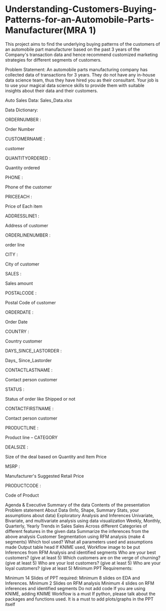 # Understanding-Customers-Buying-Patterns-for-an-Automobile-Parts-Manufacturer(MRA 1)
This project aims to find the underlying buying patterns of the customers of an automobile part manufacturer based on the past 3 years of the Company's transaction data and hence recommend customized marketing strategies for different segments of customers.

Problem Statement:
An automobile parts manufacturing company has collected data of transactions for 3 years. They do not have any in-house data science team, thus they have hired you as their consultant. Your job is to use your magical data science skills to provide them with suitable insights about their data and their customers.

Auto Sales Data: Sales_Data.xlsx

Data Dictionary:

ORDERNUMBER :

Order Number

CUSTOMERNAME :

customer

QUANTITYORDERED :

Quantity ordered

PHONE :

Phone of the customer

PRICEEACH :

Price of Each item

ADDRESSLINE1 :

Address of customer

ORDERLINENUMBER :

order line

CITY :

City of customer

SALES :

Sales amount

POSTALCODE :

Postal Code of customer

ORDERDATE :

Order Date

COUNTRY :

Country customer

DAYS_SINCE_LASTORDER :

Days_ Since_Lastorder

CONTACTLASTNAME :

Contact person customer

STATUS :

Status of order like Shipped or not

CONTACTFIRSTNAME :

Contact person customer

PRODUCTLINE :

Product line – CATEGORY

DEALSIZE :

Size of the deal based on Quantity and Item Price

MSRP :

Manufacturer's Suggested Retail Price

PRODUCTCODE :

Code of Product

Agenda & Executive Summary of the data
Contents of the presentation
Problem statement
About Data (Info, Shape, Summary Stats, your assumptions about data)
Exploratory Analysis and Inferences
Univariate, Bivariate, and multivariate analysis using data visualization
Weekly, Monthly, Quarterly, Yearly Trends in Sales
Sales Across different Categories of different features in the given data
Summarize the inferences from the above analysis
Customer Segmentation using RFM analysis (make 4 segments)
Which tool used?
What all parameters used and assumptions made
Output table head 
If KNIME used, Workflow image to be put
Inferences from RFM Analysis and identified segments
Who are your best customers? (give at least 5)
Which customers are on the verge of churning? (give at least 5)
Who are your lost customers? (give at least 5)
Who are your loyal customers? (give at least 5)
Minimum PPT Requirements:

Minimum 14 Slides of PPT required:
Minimum 8 slides on EDA and Inferences.
Minimum 2 Slides on RFM analysis
Minimum 4 slides on RFM inferences and identified segments
Do not add code
If you are using KNIME, adding KNIME Workflow is a must
If python, please talk about the packages and functions used.
It is a must to add plots/graphs in the PPT itself
